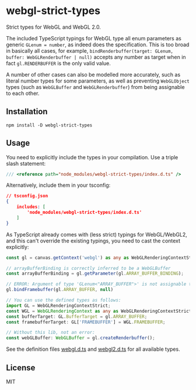 # webgl-strict-types
Strict types for WebGL and WebGL 2.0.

The included TypeScript typings for WebGL type all enum parameters as generic `GLenum = number`, as indeed does the specification.
This is too broad in basically all cases, for example, `bindRenderbuffer(target: GLenum, buffer: WebGLRenderbuffer | null)`
accepts any number as target when in fact `gl.RENDERBUFFER` is the only valid value.

A number of other cases can also
be modelled more accurately, such as literal number types for some parameters, as well as preventing `WebGLObject` types
(such as `WebGLBuffer` and `WebGLRenderbuffer`) from being assignable to each other.


## Installation
```
npm install -D webgl-strict-types
````
## Usage
You need to explicitly include the types in your compilation. Use a triple slash statement:
```ts
/// <reference path="node_modules/webgl-strict-types/index.d.ts" />
```
Alternatively, include them in your tsconfig:
```json
// tsconfig.json
{
    includes: [
        'node_modules/webgl-strict-types/index.d.ts'
    ]
}
```


As TypeScript already comes with (less strict) typings for WebGL/WebGL2, and this can't override
the existing typings, you need to cast the context explicitly:

```ts
const gl = canvas.getContext('webgl') as any as WebGLRenderingContextStrict;

// arrayBufferBinding is correctly inferred to be a WebGLBuffer
const arrayBufferBinding = gl.getParameter(gl.ARRAY_BUFFER_BINDING);

// ERROR: Argument of type 'GLenum<"ARRAY_BUFFER">' is not assignable to parameter of type 'GLenum<"FRAMEBUFFER">'.
gl.bindFramebuffer(gl.ARRAY_BUFFER, null)

// You can use the defined types as follows:
import GL = WebGLRenderingContextStrict;
const WGL = WebGLRenderingContext as any as WebGLRenderingContextStrict.Constants;
const bufferTarget: GL.BufferTarget = gl.ARRAY_BUFFER;
const framebufferTarget: GL['FRAMEBUFFER'] = WGL.FRAMEBUFFER;

// Without this lib, not an error:
const webGLBuffer: WebGLBuffer = gl.createRenderbuffer();
```

See the definition files [webgl.d.ts](./webgl.d.ts) and [webgl2.d.ts](./webgl2.d.ts) for all available types.

## License
MIT